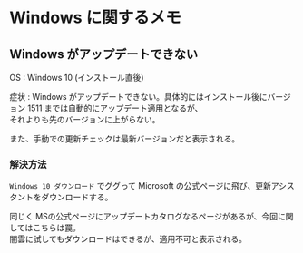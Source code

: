# Windows に関するメモ

## Windows がアップデートできない

OS : Windows 10 (インストール直後)

症状 : Windows がアップデートできない。具体的にはインストール後にバージョン 1511 までは自動的にアップデート適用となるが、  
それよりも先のバージョンに上がらない。

また、手動での更新チェックは最新バージョンだと表示される。

### 解決方法

`Windows 10 ダウンロード` でググって Microsoft の公式ページに飛び、更新アシスタントをダウンロードする。  

同じく MSの公式ページにアップデートカタログなるページがあるが、今回に関してはこちらは罠。  
闇雲に試してもダウンロードはできるが、適用不可と表示される。